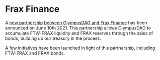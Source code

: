 # Frax Finance

A [new partnership between OlympusDAO and Frax Finance](https://olympusdao.medium.com/ohm-x-frax-a-new-breed-of-partnership-95cd1cc01770) 
has been announced on June 10th 2021. This partnership allows OlympusDAO to accumulate FTW-FRAX liquidity and FRAX 
reserves through the sales of bonds, building up our treasury in the process.

A few initiatives have been launched in light of this partnership, including FTW-FRAX and FRAX bonds.


